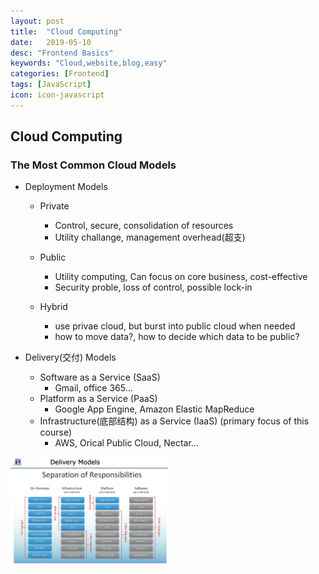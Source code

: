 ```yaml
---
layout: post
title:  "Cloud Computing"
date:   2019-05-10
desc: "Frontend Basics"
keywords: "Cloud,website,blog,easy"
categories: [Frontend]
tags: [JavaScript]
icon: icon-javascript
---
```

## Cloud Computing

### The Most Common Cloud Models
  
- Deployment Models
  - Private
    - Control, secure, consolidation of resources
    - Utility challange, management overhead(超支)

  - Public
    - Utility computing, Can focus on core business, cost-effective
    - Security proble, loss of control, possible lock-in
  
  - Hybrid
    - use privae cloud, but burst into public cloud when needed
    - how to move data?, how to decide which data to be public?

- Delivery(交付) Models
  - Software as a Service (SaaS)
    - Gmail, office 365...
  - Platform as a Service (PaaS)
    - Google App Engine, Amazon Elastic MapReduce
  - Infrastructure(底部结构) as a Service (IaaS) (primary focus of this course)
    - AWS, Orical Public Cloud, Nectar...  

<p align="left"><img src="./Pictures/Delivery_models.jpg" width = "50%"/></p>

